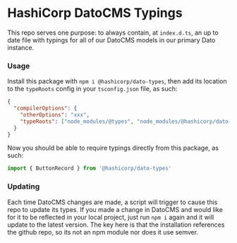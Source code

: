 # HashiCorp DatoCMS Typings

This repo serves one purpose: to always contain, at `index.d.ts`, an up to date file with typings for all of our DatoCMS models in our primary Dato instance.

### Usage

Install this package with `npm i @hashicorp/dato-types`, then add its location to the `typeRoots` config in your `tsconfig.json` file, as such:

```json
{
  "compilerOptions": {
    "otherOptions": "xxx",
    "typeRoots": ["node_modules/@types", "node_modules/@hashicorp/dato-types"]
  }
}
```

Now you should be able to require typings directly from this package, as such:

```jsx
import { ButtonRecord } from '@hashicorp/dato-types'
```

### Updating

Each time DatoCMS changes are made, a script will trigger to cause this repo to update its types. If you made a change in DatoCMS and would like for it to be reflected in your local project, just run `npm i` again and it will update to the latest version. The key here is that the installation references the github repo, so its not an npm module nor does it use semver.
